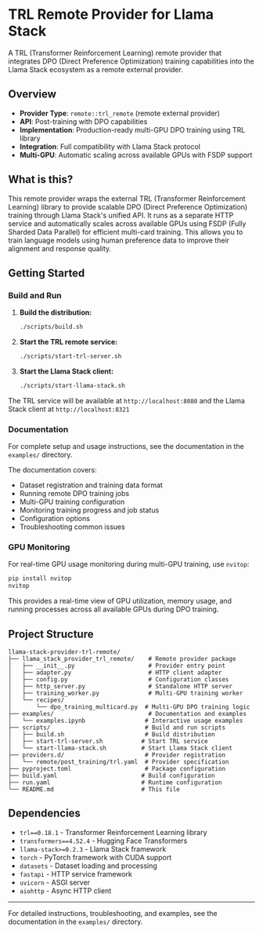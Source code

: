 # TRL Remote Provider for Llama Stack

A TRL (Transformer Reinforcement Learning) remote provider that integrates DPO (Direct Preference Optimization) training capabilities into the Llama Stack ecosystem as a remote external provider.

## Overview

- **Provider Type**: `remote::trl_remote` (remote external provider)
- **API**: Post-training with DPO capabilities  
- **Implementation**: Production-ready multi-GPU DPO training using TRL library
- **Integration**: Full compatibility with Llama Stack protocol
- **Multi-GPU**: Automatic scaling across available GPUs with FSDP support

## What is this?

This remote provider wraps the external TRL (Transformer Reinforcement Learning) library to provide scalable DPO (Direct Preference Optimization) training through Llama Stack's unified API. It runs as a separate HTTP service and automatically scales across available GPUs using FSDP (Fully Sharded Data Parallel) for efficient multi-card training. This allows you to train language models using human preference data to improve their alignment and response quality.

## Getting Started

### Build and Run

1. **Build the distribution:**
   ```bash
   ./scripts/build.sh
   ```

2. **Start the TRL remote service:**
   ```bash
   ./scripts/start-trl-server.sh
   ```

3. **Start the Llama Stack client:**
   ```bash
   ./scripts/start-llama-stack.sh
   ```

The TRL service will be available at `http://localhost:8080` and the Llama Stack client at `http://localhost:8321`

### Documentation

For complete setup and usage instructions, see the documentation in the `examples/` directory.

The documentation covers:

- Dataset registration and training data format
- Running remote DPO training jobs
- Multi-GPU training configuration
- Monitoring training progress and job status
- Configuration options
- Troubleshooting common issues

### GPU Monitoring

For real-time GPU usage monitoring during multi-GPU training, use `nvitop`:

```bash
pip install nvitop
nvitop
```

This provides a real-time view of GPU utilization, memory usage, and running processes across all available GPUs during DPO training.

## Project Structure

```
llama-stack-provider-trl-remote/
├── llama_stack_provider_trl_remote/    # Remote provider package
│   ├── __init__.py                     # Provider entry point
│   ├── adapter.py                      # HTTP client adapter
│   ├── config.py                       # Configuration classes  
│   ├── http_server.py                  # Standalone HTTP server
│   ├── training_worker.py              # Multi-GPU training worker
│   └── recipes/
│       └── dpo_training_multicard.py  # Multi-GPU DPO training logic
├── examples/                           # Documentation and examples
│   └── examples.ipynb                 # Interactive usage examples
├── scripts/                           # Build and run scripts
│   ├── build.sh                       # Build distribution
│   ├── start-trl-server.sh           # Start TRL service
│   └── start-llama-stack.sh          # Start Llama Stack client
├── providers.d/                       # Provider registration
│   └── remote/post_training/trl.yaml  # Provider specification
├── pyproject.toml                     # Package configuration
├── build.yaml                        # Build configuration
├── run.yaml                          # Runtime configuration
└── README.md                         # This file
```

## Dependencies

- `trl==0.18.1` - Transformer Reinforcement Learning library
- `transformers==4.52.4` - Hugging Face Transformers
- `llama-stack>=0.2.3` - Llama Stack framework
- `torch` - PyTorch framework with CUDA support
- `datasets` - Dataset loading and processing
- `fastapi` - HTTP service framework
- `uvicorn` - ASGI server
- `aiohttp` - Async HTTP client

---

For detailed instructions, troubleshooting, and examples, see the documentation in the `examples/` directory. 
